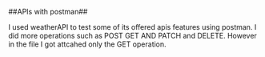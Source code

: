 ##APIs with postman##

I used weatherAPI to test some of its offered apis features using postman. 
I did more operations such as POST GET AND PATCH and DELETE. However in the file I got attcahed only the GET operation.
